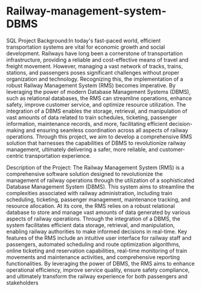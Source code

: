 # Railway-management-system-DBMS
SQL
Project Background:In today's fast-paced world, efficient transportation systems are vital for economic growth and social development. Railways have long been a cornerstone of transportation infrastructure, providing a reliable and cost-effective means of travel and freight movement. However, managing a vast network of tracks, trains, stations, and passengers poses significant challenges without proper organization and technology. Recognizing this, the implementation of a robust Railway Management System (RMS) becomes imperative. By leveraging the power of modern Database Management Systems (DBMS), such as relational databases, the RMS can streamline operations, enhance safety, improve customer service, and optimize resource utilization. The integration of a DBMS enables the storage, retrieval, and manipulation of vast amounts of data related to train schedules, ticketing, passenger information, maintenance records, and more, facilitating efficient decision-making and ensuring seamless coordination across all aspects of railway operations. Through this project, we aim to develop a comprehensive RMS solution that harnesses the capabilities of DBMS to revolutionize railway management, ultimately delivering a safer, more reliable, and customer-centric transportation experience.

Description of the Project: The Railway Management System (RMS) is a comprehensive software solution designed to revolutionize the management of railway operations through the utilization of a sophisticated Database Management System (DBMS). This system aims to streamline the complexities associated with railway administration, including train scheduling, ticketing, passenger management, maintenance tracking, and resource allocation. At its core, the RMS relies on a robust relational database to store and manage vast amounts of data generated by various aspects of railway operations. Through the integration of a DBMS, the system facilitates efficient data storage, retrieval, and manipulation, enabling railway authorities to make informed decisions in real-time. Key features of the RMS include an intuitive user interface for railway staff and passengers, automated scheduling and route optimization algorithms, online ticketing and reservation capabilities, real-time monitoring of train movements and maintenance activities, and comprehensive reporting functionalities. By leveraging the power of DBMS, the RMS aims to enhance operational efficiency, improve service quality, ensure safety compliance, and ultimately transform the railway experience for both passengers and stakeholders
